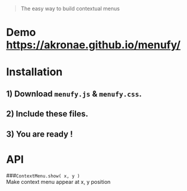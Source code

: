 > The easy way to build contextual menus

# Demo <https://akronae.github.io/menufy/>

# Installation
## 1) Download `menufy.js` & `menufy.css`.
## 2) Include these files.
## 3) You are ready !

# API
###`ContextMenu.show( x, y )`  
Make context menu appear at x, y position

